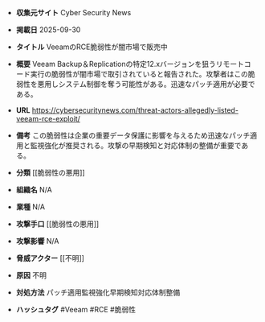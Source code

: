 - **収集元サイト**
Cyber Security News

- **掲載日**
2025-09-30

- **タイトル**
VeeamのRCE脆弱性が闇市場で販売中

- **概要**
Veeam Backup＆Replicationの特定12.xバージョンを狙うリモートコード実行の脆弱性が闇市場で取引されていると報告された。攻撃者はこの脆弱性を悪用しシステム制御を奪う可能性がある。迅速なパッチ適用が必要である。

- **URL**
https://cybersecuritynews.com/threat-actors-allegedly-listed-veeam-rce-exploit/

- **備考**
この脆弱性は企業の重要データ保護に影響を与えるため迅速なパッチ適用と監視強化が推奨される。攻撃の早期検知と対応体制の整備が重要である。

- **分類**
[[脆弱性の悪用]]

- **組織名**
N/A

- **業種**
N/A

- **攻撃手口**
[[脆弱性の悪用]]

- **攻撃影響**
N/A

- **脅威アクター**
[[不明]]

- **原因**
不明

- **対処方法**
パッチ適用監視強化早期検知対応体制整備

- **ハッシュタグ**
#Veeam #RCE #脆弱性
